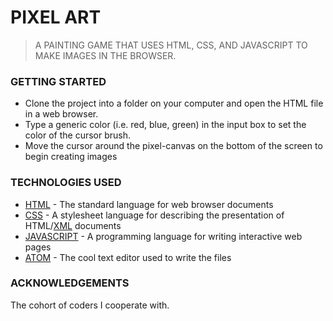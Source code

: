 # PIXEL ART
> A PAINTING GAME THAT USES HTML, CSS, AND JAVASCRIPT TO MAKE IMAGES IN THE BROWSER.

### GETTING STARTED
* Clone the project into a folder on your computer and open the HTML file in a web browser. 
* Type a generic color (i.e. red, blue, green) in the input box to set the color of the cursor brush.
* Move the cursor around the pixel-canvas on the bottom of the screen to begin creating images

### TECHNOLOGIES USED
* [HTML](https://html.com/) - The standard language for web browser documents
* [CSS](https://developer.mozilla.org/en-US/docs/Web/CSS) - A stylesheet language for describing the presentation of HTML/[XML](https://www.w3schools.com/xml/) documents
* [JAVASCRIPT](https://www.javascript.com/) - A programming language for writing interactive web pages
* [ATOM](https://atom.io) - The cool text editor used to write the files

### ACKNOWLEDGEMENTS
The cohort of coders I cooperate with.


